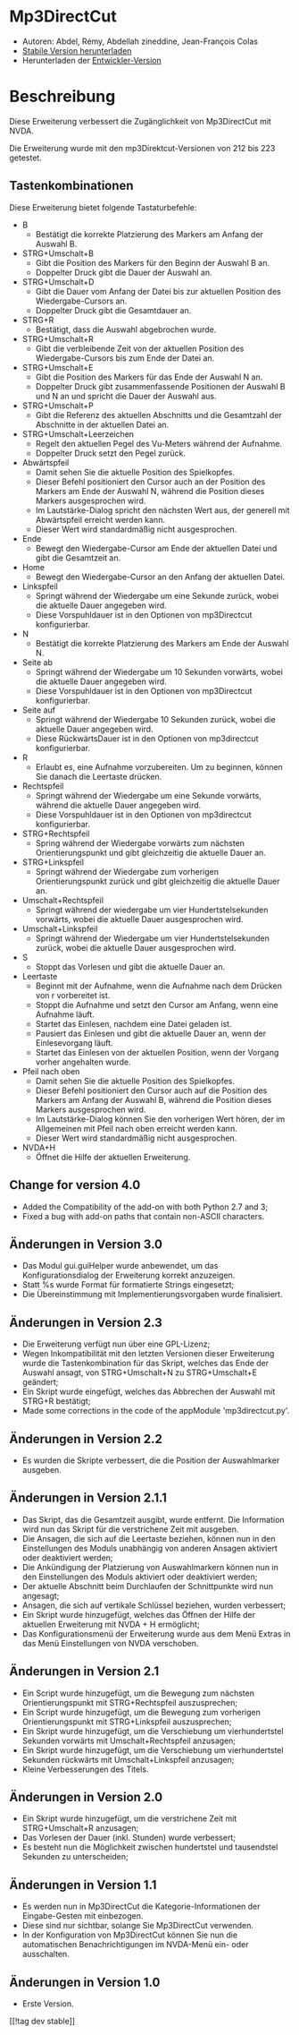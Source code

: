 # Mp3DirectCut #

*	 Autoren: Abdel, Rémy, Abdellah zineddine, Jean-François Colas
*	 [Stabile Version herunterladen][1]
*	 Herunterladen der [Entwickler-Version][2]

# Beschreibung #

Diese Erweiterung verbessert die Zugänglichkeit von Mp3DirectCut mit NVDA.

Die Erweiterung wurde mit den mp3Direktcut-Versionen von 212 bis 223
getestet.

## Tastenkombinationen ##

Diese Erweiterung bietet folgende Tastaturbefehle:

*	B
	*	Bestätigt die korrekte Platzierung des Markers am Anfang der Auswahl B.
*	STRG+Umschalt+B
	*	Gibt die Position des Markers für den Beginn der Auswahl B an.
	*	Doppelter Druck gibt die Dauer der Auswahl an.
*	STRG+Umschalt+D
	*	Gibt die Dauer vom Anfang der Datei bis zur aktuellen Position des Wiedergabe-Cursors an.
	*	Doppelter Druck gibt die Gesamtdauer an.
*	STRG+R
	*	Bestätigt, dass die Auswahl abgebrochen wurde.
*	STRG+Umschalt+R
	*	Gibt die verbleibende Zeit von der aktuellen Position des Wiedergabe-Cursors bis zum Ende der Datei an.
*	STRG+Umschalt+E
	*	Gibt die Position des Markers für das Ende der Auswahl  N an.
	*	Doppelter Druck gibt zusammenfassende Positionen der Auswahl B und N an und spricht die Dauer der Auswahl aus.
*	STRG+Umschalt+P
	*	Gibt die Referenz des aktuellen Abschnitts und die Gesamtzahl der Abschnitte in der aktuellen Datei an.
*	STRG+Umschalt+Leerzeichen
	*	Regelt den aktuellen Pegel des Vu-Meters während der Aufnahme.
	*	Doppelter Druck setzt den Pegel zurück.
*	Abwärtspfeil
	*	Damit sehen Sie die aktuelle Position des Spielkopfes.
	*	Dieser Befehl positioniert den Cursor auch an der Position des Markers am Ende der Auswahl N, während die Position dieses Markers ausgesprochen wird.
	*	Im Lautstärke-Dialog spricht den nächsten Wert aus, der generell mit Abwärtspfeil erreicht werden kann.
	*	Dieser Wert wird standardmäßig nicht ausgesprochen.
*	Ende
	*	Bewegt den Wiedergabe-Cursor am Ende der aktuellen Datei und gibt die Gesamtzeit an.
*	Home
	*	Bewegt den Wiedergabe-Cursor an den Anfang der aktuellen Datei.
*	Linkspfeil
	*	Springt während der Wiedergabe um eine Sekunde zurück, wobei die aktuelle Dauer angegeben wird.
	*	Diese Vorspuhldauer ist in den Optionen von mp3Directcut konfigurierbar.
*	N
	*	Bestätigt die korrekte Platzierung des Markers am Ende der Auswahl N.
*	Seite ab
	*	Springt während der Wiedergabe um 10 Sekunden vorwärts, wobei die aktuelle Dauer angegeben wird.
	*	Diese Vorspuhldauer ist in den Optionen von mp3Directcut konfigurierbar.
*	Seite auf
	*	Springt während der Wiedergabe 10 Sekunden zurück, wobei die aktuelle Dauer angegeben wird.
	*	Diese RückwärtsDauer ist in den Optionen von mp3directcut konfigurierbar.
*	R
	*	Erlaubt es, eine Aufnahme vorzubereiten. Um zu beginnen, können Sie danach die Leertaste drücken.
*	Rechtspfeil
	*	Springt während der Wiedergabe um eine Sekunde vorwärts, während die aktuelle Dauer angegeben wird.
	*	Diese Vorspuhldauer ist in den Optionen von mp3directcut konfigurierbar.
*	STRG+Rechtspfeil
	*	Spring während der Wiedergabe vorwärts zum nächsten Orientierungspunkt und gibt gleichzeitig die aktuelle Dauer an.
*	STRG+Linkspfeil
	*	Springt während der Wiedergabe zum vorherigen Orientierungspunkt zurück und gibt gleichzeitig die aktuelle Dauer an.
*	Umschalt+Rechtspfeil
	*	Springt während der wiedergabe um vier Hundertstelsekunden vorwärts, wobei die aktuelle Dauer ausgesprochen wird.
*	Umschalt+Linkspfeil
	*	Springt während der Wiedergabe um vier Hundertstelsekunden zurück, wobei die aktuelle Dauer ausgesprochen wird.
*	S
	*	Stoppt das Vorlesen und gibt die aktuelle Dauer an.
*	Leertaste
	*	Beginnt mit der Aufnahme, wenn die Aufnahme nach dem Drücken  von r vorbereitet ist.
	*	Stoppt die Aufnahme und setzt den Cursor am Anfang, wenn eine Aufnahme läuft.
	*	Startet das Einlesen, nachdem eine Datei geladen ist.
	*	Pausiert das Einlesen und gibt die aktuelle Dauer an, wenn der Einlesevorgang läuft.
	*	Startet das Einlesen von der aktuellen Position, wenn der Vorgang vorher angehalten wurde.
*	Pfeil nach oben
	*	Damit sehen Sie die aktuelle Position des Spielkopfes.
	*	Dieser Befehl positioniert den Cursor auch auf die Position des Markers am Anfang der Auswahl B, während die Position dieses Markers ausgesprochen wird.
	*	Im Lautstärke-Dialog können Sie den vorherigen Wert hören, der im Allgemeinen mit Pfeil nach oben erreicht werden kann.
	*	Dieser Wert wird standardmäßig nicht ausgesprochen.
*	NVDA+H
	*	Öffnet die Hilfe der aktuellen Erweiterung.

## Change for version 4.0 ##

*	 Added the Compatibility of the add-on with both Python 2.7 and 3;
*	 Fixed a bug with add-on paths that contain non-ASCII characters.

## Änderungen in Version 3.0 ##

*	 Das Modul gui.guiHelper wurde anbewendet, um das Konfigurationsdialog der
   Erweiterung korrekt anzuzeigen.
*	 Statt %s wurde Format für formatierte Strings eingesetzt;
*	 Die Übereinstimmung mit Implementierungsvorgaben wurde finalisiert.

## Änderungen in Version 2.3 ##

*	 Die Erweiterung verfügt nun über eine GPL-Lizenz;
*	 Wegen Inkompatibilität mit den letzten Versionen dieser Erweiterung wurde
   die Tastenkombination für das Skript, welches das Ende der Auswahl
   ansagt, von STRG+Umschalt+N zu STRG+Umschalt+E geändert;
*	 Ein Skript wurde eingefügt, welches das Abbrechen der Auswahl mit STRG+R
   bestätigt;
*	 Made some corrections in the code of the appModule 'mp3directcut.py'.

## Änderungen in Version 2.2 ##

*	 Es wurden die Skripte verbessert, die die Position der Auswahlmarker
   ausgeben.

## Änderungen in Version 2.1.1 ##

*	 Das Skript, das die Gesamtzeit ausgibt, wurde entfernt. Die Information
   wird nun das Skript für die verstrichene Zeit mit ausgeben.
*	 Die Ansagen, die sich auf die Leertaste beziehen, können nun in den
   Einstellungen des Moduls unabhängig von anderen Ansagen aktiviert oder
   deaktiviert werden;
*	 Die Ankündigung der Platzierung von Auswahlmarkern können nun in den
   Einstellungen des Moduls aktiviert oder deaktiviert werden;
*	 Der aktuelle Abschnitt beim Durchlaufen der Schnittpunkte wird nun
   angesagt;
*	 Ansagen, die sich auf vertikale Schlüssel beziehen, wurden verbessert;
*	 Ein Skript wurde hinzugefügt, welches das Öffnen der Hilfe der aktuellen
   Erweiterung mit NVDA + H ermöglicht;
*	 Das Konfigurationsmenü der Erweiterung wurde aus dem Menü Extras in das
   Menü Einstellungen von NVDA verschoben.

## Änderungen in Version 2.1 ##

*	 Ein Script wurde hinzugefügt, um die Bewegung zum nächsten
   Orientierungspunkt mit STRG+Rechtspfeil auszusprechen;
*	 Ein Script wurde hinzugefügt, um die Bewegung zum vorherigen
   Orientierungspunkt mit STRG+Linkspfeil auszusprechen;
*	 Ein Skript wurde hinzugefügt, um die Verschiebung um vierhundertstel
   Sekunden vorwärts mit Umschalt+Rechtspfeil anzusagen;
*	 Ein Skript wurde hinzugefügt, um die Verschiebung um vierhundertstel
   Sekunden rückwärts mit Umschalt+Linkspfeil anzusagen;
*	 Kleine Verbesserungen des Titels.

## Änderungen in Version 2.0 ##

*	 Ein Skript wurde hinzugefügt, um die verstrichene Zeit mit
   STRG+Umschalt+R anzusagen;
*	 Das Vorlesen der Dauer (inkl. Stunden) wurde verbessert;
*	 Es besteht nun die Möglichkeit zwischen hundertstel und tausendstel
   Sekunden zu unterscheiden;

## Änderungen in Version 1.1 ##

*	Es werden nun in Mp3DirectCut die Kategorie-Informationen der Eingabe-Gesten mit einbezogen.
*	Diese sind nur sichtbar, solange Sie Mp3DirectCut verwenden.
*	In der Konfiguration von Mp3DirectCut können Sie nun die automatischen Benachrichtigungen im NVDA-Menü ein- oder ausschalten.

## Änderungen in Version 1.0 ##

*	 Erste Version.

[[!tag dev stable]]

[1]: https://addons.nvda-project.org/files/get.php?file=mp3dc

[2]: https://addons.nvda-project.org/files/get.php?file=mp3dc-dev
